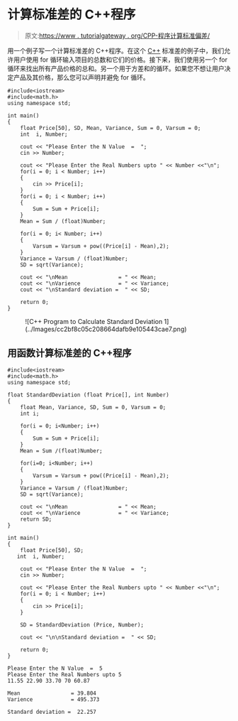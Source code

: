 # 计算标准差的 C++程序

> 原文:[https://www . tutorialgateway . org/CPP-程序计算标准偏差/](https://www.tutorialgateway.org/cpp-program-to-calculate-standard-deviation/)

用一个例子写一个计算标准差的 C++程序。在这个 [C++](https://www.tutorialgateway.org/cpp-programs/) 标准差的例子中，我们允许用户使用 for 循环输入项目的总数和它们的价格。接下来，我们使用另一个 for 循环来找出所有产品价格的总和。另一个用于方差和的循环。如果您不想让用户决定产品及其价格，那么您可以声明并避免 for 循环。

```
#include<iostream>
#include<math.h>
using namespace std;

int main()
{
	float Price[50], SD, Mean, Variance, Sum = 0, Varsum = 0;
	int  i, Number;

	cout << "Please Enter the N Value  =  ";
	cin >> Number;

	cout << "Please Enter the Real Numbers upto " << Number <<"\n";
	for(i = 0; i < Number; i++)
	{
		cin >> Price[i];
	}	
	for(i = 0; i < Number; i++)
	{
		Sum = Sum + Price[i];
	}
	Mean = Sum / (float)Number;

	for(i = 0; i< Number; i++)
	{
		Varsum = Varsum + pow((Price[i] - Mean),2);
	}
	Variance = Varsum / (float)Number;
	SD = sqrt(Variance);

	cout << "\nMean                = " << Mean;
	cout << "\nVarience            = " << Variance;	
	cout << "\nStandard deviation =  " << SD;

 	return 0;
}
```

<figure class="wp-block-image size-large">![C++ Program to Calculate Standard Deviation 1](../Images/cc2bf8c05c208664dafb9e105443cae7.png)</figure>

## 用函数计算标准差的 C++程序

```
#include<iostream>
#include<math.h>
using namespace std;

float StandardDeviation (float Price[], int Number)
{
	float Mean, Variance, SD, Sum = 0, Varsum = 0;
  	int i;

  	for(i = 0; i<Number; i++)
	{
		Sum = Sum + Price[i];
	}
	Mean = Sum /(float)Number;

	for(i=0; i<Number; i++)
	{
		Varsum = Varsum + pow((Price[i] - Mean),2);
	}
	Variance = Varsum / (float)Number;
	SD = sqrt(Variance);

	cout << "\nMean                = " << Mean;
	cout << "\nVarience            = " << Variance;
	return SD;
}

int main()
{
	float Price[50], SD;
   int  i, Number;

	cout << "Please Enter the N Value  =  ";
	cin >> Number;

	cout << "Please Enter the Real Numbers upto " << Number <<"\n";
	for(i = 0; i < Number; i++)
	{
		cin >> Price[i];
	}

	SD = StandardDeviation (Price, Number);

	cout << "\n\nStandard deviation =  " << SD;

 	return 0;
}
```

```
Please Enter the N Value  =  5
Please Enter the Real Numbers upto 5
11.55 22.90 33.70 70 60.87

Mean                = 39.804
Varience            = 495.373

Standard deviation =  22.257
```